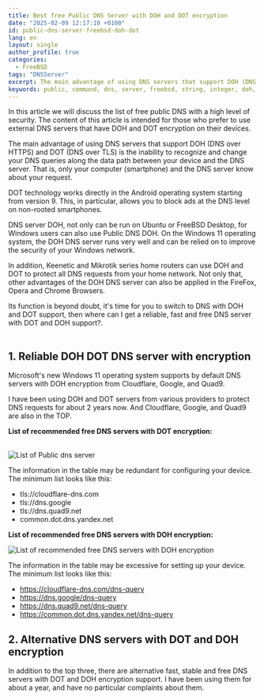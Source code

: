 ```yaml
---
title: Best free Public DNS Server with DOH and DOT encryption
date: "2025-02-09 12:17:10 +0100"
id: public-dns-server-freebsd-doh-dot
lang: en
layout: single
author_profile: true
categories:
  - FreeBSD
tags: "DNSServer"
excerpt: The main advantage of using DNS servers that support DOH (DNS over HTTPS) and DOT (DNS over TLS) is
keywords: public, command, dns, server, freebsd, string, integer, doh, dot
---
```


In this article we will discuss the list of free public DNS with a high level of security. The content of this article is intended for those who prefer to use external DNS servers that have DOH and DOT encryption on their devices.

The main advantage of using DNS servers that support DOH (DNS over HTTPS) and DOT (DNS over TLS) is the inability to recognize and change your DNS queries along the data path between your device and the DNS server. That is, only your computer (smartphone) and the DNS server know about your request.

DOT technology works directly in the Android operating system starting from version 9. This, in particular, allows you to block ads at the DNS level on non-rooted smartphones.

DNS server DOH, not only can be run on Ubuntu or FreeBSD Desktop, for Windows users can also use Public DNS DOH. On the Windows 11 operating system, the DOH DNS server runs very well and can be relied on to improve the security of your Windows network.

In addition, Keenetic and Mikrotik series home routers can use DOH and DOT to protect all DNS requests from your home network. Not only that, other advantages of the DOH DNS server can also be applied in the FireFox, Opera and Chrome Browsers.

Its function is beyond doubt, it's time for you to switch to DNS with DOH and DOT support, then where can I get a reliable, fast and free DNS server with DOT and DOH support?.<br><br/>
## 1. Reliable DOH DOT DNS server with encryption
Microsoft's new Windows 11 operating system supports by default DNS servers with DOH encryption from Cloudflare, Google, and Quad9.

I have been using DOH and DOT servers from various providers to protect DNS requests for about 2 years now. And Cloudflare, Google, and Quad9 are also in the TOP.

**List of recommended free DNS servers with DOT encryption:**<br><br/>

![List of Public dns server](https://gitflic.ru/project/iwanse1212/unixwinbsd/blob/raw?file=List%20of%20Public%20dns%20server.jpg)


The information in the table may be redundant for configuring your device. The minimum list looks like this:

-   tls://cloudflare-dns.com
-   tls://dns.google
-   tls://dns.quad9.net
-   common.dot.dns.yandex.net

**List of recommended free DNS servers with DOH encryption:**

![List of recommended free DNS servers with DOH encryption](https://gitflic.ru/project/iwanse1212/unixwinbsd/blob/raw?file=List%20of%20recommended%20free%20DNS%20servers%20with%20DOH%20encryption.jpg)


The information in the table may be excessive for setting up your device. The minimum list looks like this:

-   https://cloudflare-dns.com/dns-query
-   https://dns.google/dns-query
-   https://dns.quad9.net/dns-query
-   https://common.dot.dns.yandex.net/dns-query

## 2. Alternative DNS servers with DOT and DOH encryption
In addition to the top three, there are alternative fast, stable and free DNS servers with DOT and DOH encryption support. I have been using them for about a year, and have no particular complaints about them.


